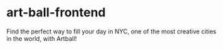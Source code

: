 # art-ball-frontend
Find the perfect way to fill your day in NYC, one of the most creative cities in the world, with Artball!
